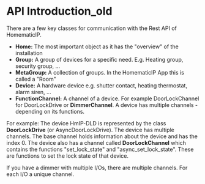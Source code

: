 # API Introduction_old

There are a few key classes for communication with the Rest API of HomematicIP.

- **Home:** The most important object as it has the "overview" of the installation
- **Group:** A group of devices for a specific need. E.g. Heating group, security group, ...
- **MetaGroup:** A collection of groups. In the HomematicIP App this is called a "Room"
- **Device:** A hardware device e.g. shutter contact, heating thermostat, alarm siren, ...
- **FunctionChannel:** A channel of a device. For example DoorLockChannel for DoorLockDrive or **DimmerChannel**. A device has multiple channels - depending on its functions.

For example:
The device HmIP-DLD is represented by the class **DoorLockDrive** (or AsyncDoorLockDrive). The device has multiple channels.
The base channel holds information about the device and has the index 0.
The device also has a channel called **DoorLockChannel** which contains the functions "set_lock_state" and "async_set_lock_state". These are functions to set the lock state of that device.

If you have a dimmer with multiple I/Os, there are multiple channels. For each I/O a unique channel.

